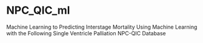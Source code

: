 # NPC_QIC_ml
 Machine Learning to Predicting Interstage Mortality Using Machine Learning with the Following Single Ventricle Palliation NPC-QIC Database
